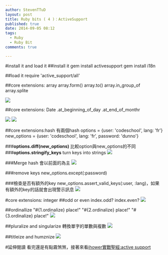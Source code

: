 ```yaml
---
author: StevenTTuD
layout: post
title: Ruby bits ( 4 )：ActiveSupport
published: true
date: 2014-09-05 08:12
tags:
  - Ruby
  - Ruby Bit
comments: true

---
```


#install it and load it
##install it
gem install activesupport
gem install i18n

##load it
require 'active_support/all'

##core extensions: array
array.form()
array.to()
array.in_group_of
array.splite

![](https://lh5.googleusercontent.com/OB4R69JvbILh1yuu6vN19DE4F4N0D2x2ctwontchPpg=w1755-h930-no)

##core extensions: Date
.at_beginning_of_day
.at_end_of_monthr

![](https://lh4.googleusercontent.com/-gTpPXf3apRg/VAl8eIYhssI/AAAAAAAAC6I/gCGNlSzXD8E/w1755-h930-no/Screen%2BShot%2B2014-09-05%2Bat%2B17.03.04.png)
![](https://lh6.googleusercontent.com/-hrKJGiJ99Sk/VAl8eMcWUCI/AAAAAAAAC6E/cE1O4VGHvZ4/w1753-h913-no/Screen%2BShot%2B2014-09-05%2Bat%2B17.03.22.png)

##core extensions:hash
有兩個hash
options = {user: 'codeschool', lang: 'fr'}
new_options = {user: 'codeschool', lang: 'fr', password: 'dunno'}

###**options.diff(new_options)**
比較option與new_options的不同
###**options.stringify_keys**
turn keys into strings
![]( https://lh6.googleusercontent.com/e2_pcizuLi1OlUovuZiSojCpYSu6RN7By3sOxdyXlP8=w1755-h925-no)

###Merge hash
會以前面的為主
![](https://lh4.googleusercontent.com/bbHJCbvWR4bZkbWafn50FU-zEs_2mN961DVc7LCyRnE=w1518-h828-no)

###remove keys
new_options.except(:password)

###檢查是否有額外的key
new_options.assert_valid_keys(:user, :lang)，如果有額外的key的話就會出現警示訊息
![](https://lh3.googleusercontent.com/-BuXD1yd6ELg/VAlzlXcFaOI/AAAAAAAAC4U/HwFcTSDaNLA/w1472-h424-no/Screen%2BShot%2B2014-09-05%2Bat%2B16.25.34.png)

#core extensions: integer
##odd or even
index.odd?
index.even?
![](https://lh3.googleusercontent.com/-wqEF5xlbw6I/VAl4Aad_csI/AAAAAAAAC5A/SIbmaS-L2Nw/w1753-h853-no/Screen%2BShot%2B2014-09-05%2Bat%2B16.44.04.png)

##ordinallize
"#{1.ordinalize} place!"
"#{2.ordinalize} place!"
"#{3.ordinalize} place!"
![](https://lh6.googleusercontent.com/-UOYnfA1u4gs/VAl4AeYO7NI/AAAAAAAAC44/pLotT1TEP7A/w1755-h1050-no/Screen%2BShot%2B2014-09-05%2Bat%2B16.44.12.png)

##pluralize and singularize
轉換單字的單數與複數
![](https://lh5.googleusercontent.com/-eIRkulMno2c/VAl4AhVM0vI/AAAAAAAAC5E/xTXoDHRDGfk/w1755-h745-no/Screen%2BShot%2B2014-09-05%2Bat%2B16.44.24.png)

##titleize and humznize
![](https://lh4.googleusercontent.com/-qlpsYKkMB4U/VAl4BvlyLRI/AAAAAAAAC5I/uMGS4bSgBrk/w1753-h658-no/Screen%2BShot%2B2014-09-05%2Bat%2B16.44.29.png)

#延伸閱讀
看完還是有點霧煞煞，接著來看[ihower實戰聖經:active support](http://ihower.tw/rails3/activesupport.html)
